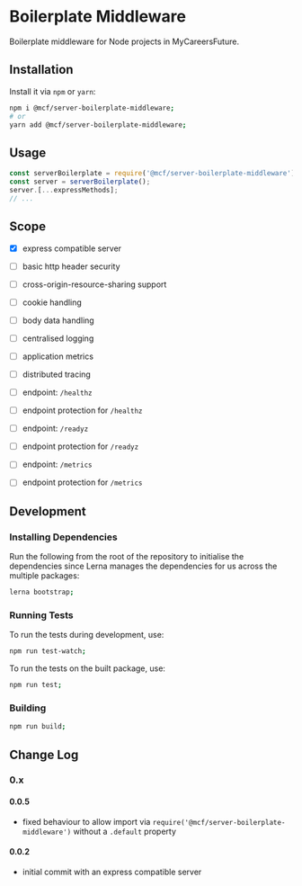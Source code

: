 # Boilerplate Middleware
Boilerplate middleware for Node projects in MyCareersFuture.

## Installation
Install it via `npm` or `yarn`:

```sh
npm i @mcf/server-boilerplate-middleware;
# or
yarn add @mcf/server-boilerplate-middleware;
```

## Usage

```js
const serverBoilerplate = require('@mcf/server-boilerplate-middleware');
const server = serverBoilerplate();
server.[...expressMethods];
// ...
```

## Scope
- [x] express compatible server
- [ ] basic http header security
- [ ] cross-origin-resource-sharing support
- [ ] cookie handling
- [ ] body data handling
- [ ] centralised logging
- [ ] application metrics
- [ ] distributed tracing
- [ ] endpoint: `/healthz`
- [ ] endpoint protection for `/healthz`
- [ ] endpoint: `/readyz`
- [ ] endpoint protection for `/readyz`
- [ ] endpoint: `/metrics`
- [ ] endpoint protection for `/metrics`


## Development

### Installing Dependencies
Run the following from the root of the repository to initialise the dependencies since Lerna manages the dependencies for us across the multiple packages:

```sh
lerna bootstrap;
```

### Running Tests
To run the tests during development, use:

```sh
npm run test-watch;
```

To run the tests on the built package, use:

```sh
npm run test;
```

### Building
```sh
npm run build;
```

## Change Log
### 0.x
#### 0.0.5
- fixed behaviour to allow import via `require('@mcf/server-boilerplate-middleware')` without a `.default` property

#### 0.0.2
- initial commit with an express compatible server